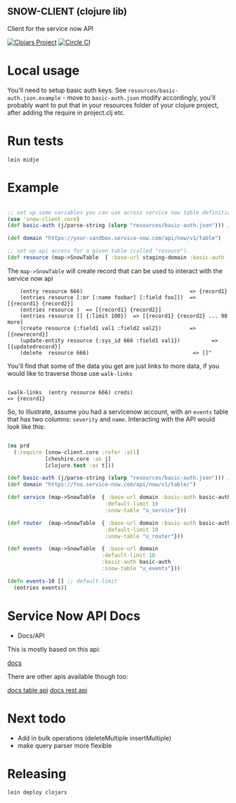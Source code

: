 ## SNOW-CLIENT (clojure lib)

Client for the service now API 

[![Clojars Project](http://clojars.org/snow-client/latest-version.svg)](http://clojars.org/snow-client)
[![Circle CI](https://circleci.com/gh/shaiguitar/service-now-client/tree/master.svg?style=svg)](https://circleci.com/gh/shaiguitar/service-now-client/tree/master)
# Local usage

You'll need to setup basic auth keys. See `resources/basic-auth.json.example` - move to `basic-auth.json` modify accordingly, you'll probably want to put
that in your resources folder of your clojure project, after adding the require in project.clj etc.

# Run tests

`lein midje` 

# Example

```clojure

;; set up some variables you can use across service now table definitions
(use 'snow-client.core)
(def basic-auth (j/parse-string (slurp "resources/basic-auth.json"))) ; ["un", "pass"]

(def domain "https://your-sandbox.service-now.com/api/now/v1/table")

;; set up api access for a given table (called "resouce").
(def resource (map->SnowTable  { :base-url staging-domain :basic-auth [un, pass] :snow-table "u_resouce.do" :default-limit 10}))

```

The `map->SnowTable` will create record that can be used to interact with the service now api

```
    (entry resource 666)                                  => {record1}
    (entries resource [:or [:name foobar] [:field foo]])  => [{record1} {record2}]
    (entries resource )  => [{record1} {record2}]
    (entries resource [] {:limit 100})  => [{record1} {record2} ... 98 more]
    (create resource {:field1 val1 :field2 val2})         => [{newrecord}]
    (update-entity resource {:sys_id 666 :field1 val1})          => [{updatedrecord}]
    (delete  resource 666)                                 => []"
```

You'll find that some of the data you get are just links to more data, if you would like to traverse those use `walk-links`

```

(walk-links  (entry resource 666) creds)                                  => {record1}
```

So, to illustrate, assume you had a servicenow account, with an `events` table that has two columns: `severity` and `name`. Interacting with the API would look like this:

```clojure

(ns prd
  (:require [snow-client.core :refer :all]
            [cheshire.core :as j]
            [clojure.test :as t]))

(def basic-auth (j/parse-string (slurp "resources/basic-auth.json"))) ; ["un", "pass"]
(def domain "https://foo.service-now.com/api/now/v1/table/")

(def service (map->SnowTable  { :base-url domain :basic-auth basic-auth
                               :default-limit 10
                               :snow-table "u_service"}))

(def router  (map->SnowTable  { :base-url domain :basic-auth basic-auth
                               :default-limit 10
                               :snow-table "u_router"}))

(def events  (map->SnowTable  { :base-url domain
                              :default-limit 10
                              :basic-auth basic-auth
                              :snow-table "u_events"}))

(defn events-10 [] ;; default-limit
  (entries events))

```

# Service Now API Docs

- Docs/API

This is mostly based on this api:

[docs](http://wiki.servicenow.com/index.php?title=Legacy:JSON_Web_Service#gsc.tab=0)

There are other apis available though too:

[docs table api](http://wiki.servicenow.com/index.php?title=Table_API#POST_.2Fapi.2Fnow.2Fv1.2Ftable.2F.28tableName.29&gsc.tab=0)
[docs rest api](http://wiki.servicenow.com/index.php?title=REST_API#Security&gsc.tab=0)

# Next todo

- Add in bulk operations (deleteMultiple insertMultiple)
- make query parser more flexible

# Releasing

`lein deploy clojars`

